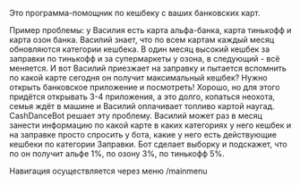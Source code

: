 Это программа-помощник по кешбеку с ваших банковских карт.

Пример проблемы: у Василия есть карта альфа-банка, карта тинькофф и карта озон банка. Василий знает, что по всем картам каждый месяц обновляются категории кешбека. 
В один месяц высокий кешбек за заправки по тинькофф и за супермаркеты у озона, в следующий - всё меняется. И вот Василий приезжает на заправку и пытается вспомнить по какой карте сегодня он получит максимальный кешбек? 
Нужно открыть банковское приложение и посмотреть! 
Хорошо, но для этого придётся открывать 3-4 приложения, а это долго, копаться неохота, семья ждёт в машине и Василий оплачивает топливо картой наугад.
CashDanceBot решает эту проблему. Василий может раз в месяц занести информацию по какой карте в каких категориях у него кешбек и на заправке просто спросить у бота, какие у него есть действующие кешбеки по категории Заправки. 
Бот сделает выборку и подскажет, что по он получит альфе 1%, по озону 3%, по тинькофф 5%.

Навигация осуществляется через меню /mainmenu